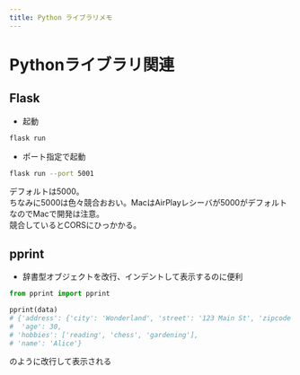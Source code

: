 ```yaml
---
title: Python ライブラリメモ
---
```


# Pythonライブラリ関連

## Flask
- 起動
```bash
flask run
```
- ポート指定で起動
```bash
flask run --port 5001
```
デフォルトは5000。  
ちなみに5000は色々競合おおい。MacはAirPlayレシーバが5000がデフォルトなのでMacで開発は注意。  
競合しているとCORSにひっかかる。

## pprint
- 辞書型オブジェクトを改行、インデントして表示するのに便利

```python
from pprint import pprint

pprint(data)
# {'address': {'city': 'Wonderland', 'street': '123 Main St', 'zipcode': '12345'},
#  'age': 30,
# 'hobbies': ['reading', 'chess', 'gardening'],
# 'name': 'Alice'}
```
のように改行して表示される


